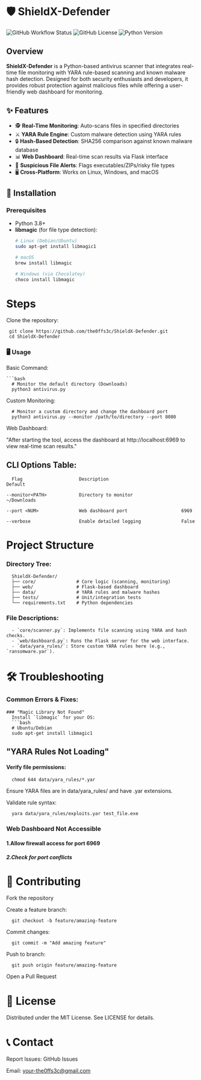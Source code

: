 # 🛡️ ShieldX-Defender

![GitHub Workflow Status](https://img.shields.io/github/actions/workflow/status/the0ffs3c/ShieldX-Defender/CI.yml?label=Build%20Status)
![GitHub License](https://img.shields.io/github/license/the0ffs3c/ShieldX-Defender)
![Python Version](https://img.shields.io/badge/Python-3.8%2B-blue)
## Overview
**ShieldX-Defender** is a Python-based antivirus scanner that integrates real-time file monitoring with YARA rule-based scanning and known malware hash detection. Designed for both security enthusiasts and developers, it provides robust protection against malicious files while offering a user-friendly web dashboard for monitoring.

## ✨ Features

- 🕵️ **Real-Time Monitoring**: Auto-scans files in specified directories
- ⚔️ **YARA Rule Engine**: Custom malware detection using YARA rules
- 🔒 **Hash-Based Detection**: SHA256 comparison against known malware database
- 📊 **Web Dashboard**: Real-time scan results via Flask interface
- 🚨 **Suspicious File Alerts**: Flags executables/ZIPs/risky file types
- 🖥️ **Cross-Platform**: Works on Linux, Windows, and macOS


## 🚀 Installation  <!-- STEP 1 HERE -->

### Prerequisites
- Python 3.8+
- **libmagic** (for file type detection):
  ```bash
  # Linux (Debian/Ubuntu)
  sudo apt-get install libmagic1

  # macOS
  brew install libmagic

  # Windows (via Chocolatey)
  choco install libmagic
# Steps
 Clone the repository:
 
     git clone https://github.com/the0ffs3c/ShieldX-Defender.git
     cd ShieldX-Defender
   

### 🖥️ Usage  
 
  Basic Command:
    
    ```bash
      # Monitor the default directory (Downloads)
      python3 antivirus.py  
  Custom Monitoring:
   
      # Monitor a custom directory and change the dashboard port
      python3 antivirus.py --monitor /path/to/directory --port 8080


  Web Dashboard:
  
  "After starting the tool, access the dashboard at http://localhost:6969 to view real-time scan results."

## CLI Options Table:

      Flag                     Description                          Default
 
    --monitor<PATH>            Directory to monitor                 ~/Downloads

    --port <NUM>               Web dashboard port                    6969

    --verbose                  Enable detailed logging               False
      
# Project Structure  
### Directory Tree:

      ShieldX-Defender/
      ├── core/               # Core logic (scanning, monitoring)
      ├── web/                # Flask-based dashboard
      ├── data/               # YARA rules and malware hashes
      ├── tests/              # Unit/integration tests
      └── requirements.txt    # Python dependencies

### File Descriptions:

      - `core/scanner.py`: Implements file scanning using YARA and hash checks.
      - `web/dashboard.py`: Runs the Flask server for the web interface.
      - `data/yara_rules/`: Store custom YARA rules here (e.g., `ransomware.yar`).

# 🛠️ Troubleshooting  

### Common Errors & Fixes:

    ### "Magic Library Not Found"
      Install `libmagic` for your OS:
      ```bash
      # Ubuntu/Debian
      sudo apt-get install libmagic1

## "YARA Rules Not Loading"

   #### Verify file permissions:

      chmod 644 data/yara_rules/*.yar

Ensure YARA files are in data/yara_rules/ and have .yar extensions.

Validate rule syntax:

      yara data/yara_rules/exploits.yar test_file.exe
### Web Dashboard Not Accessible

####  1.Allow firewall access for port 6969

#####  2.Check for port conflicts

# 🤝 Contributing

Fork the repository

Create a feature branch:

      git checkout -b feature/amazing-feature

Commit changes:

      git commit -m "Add amazing feature"

Push to branch:

      git push origin feature/amazing-feature
Open a Pull Request


# 📜 License

  Distributed under the MIT License. See LICENSE for details.

# 📞 Contact
Report Issues: GitHub Issues

Email: your-the0ffs3c@gmail.com

  


      
